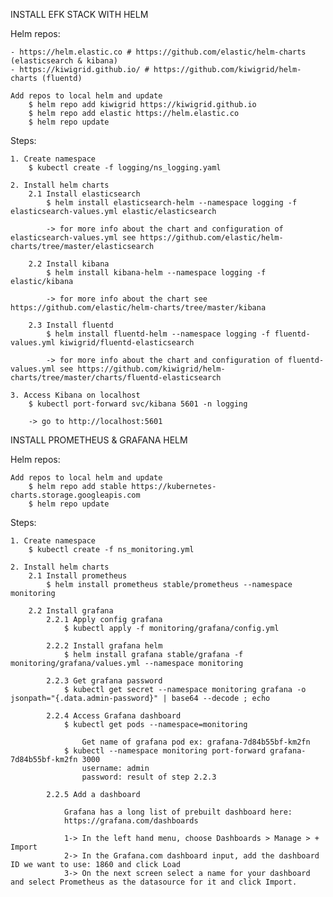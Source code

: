 INSTALL EFK STACK WITH HELM

Helm repos:

    - https://helm.elastic.co # https://github.com/elastic/helm-charts (elasticsearch & kibana)
    - https://kiwigrid.github.io/ # https://github.com/kiwigrid/helm-charts (fluentd)
    
    Add repos to local helm and update
        $ helm repo add kiwigrid https://kiwigrid.github.io
        $ helm repo add elastic https://helm.elastic.co
        $ helm repo update

Steps:

    1. Create namespace
        $ kubectl create -f logging/ns_logging.yaml

    2. Install helm charts
        2.1 Install elasticsearch
            $ helm install elasticsearch-helm --namespace logging -f elasticsearch-values.yml elastic/elasticsearch

            -> for more info about the chart and configuration of elasticsearch-values.yml see https://github.com/elastic/helm-charts/tree/master/elasticsearch

        2.2 Install kibana
            $ helm install kibana-helm --namespace logging -f elastic/kibana

            -> for more info about the chart see https://github.com/elastic/helm-charts/tree/master/kibana

        2.3 Install fluentd
            $ helm install fluentd-helm --namespace logging -f fluentd-values.yml kiwigrid/fluentd-elasticsearch

            -> for more info about the chart and configuration of fluentd-values.yml see https://github.com/kiwigrid/helm-charts/tree/master/charts/fluentd-elasticsearch

    3. Access Kibana on localhost
        $ kubectl port-forward svc/kibana 5601 -n logging
        
        -> go to http://localhost:5601


INSTALL PROMETHEUS & GRAFANA HELM

Helm repos:

    Add repos to local helm and update
        $ helm repo add stable https://kubernetes-charts.storage.googleapis.com
        $ helm repo update

Steps:

    1. Create namespace
        $ kubectl create -f ns_monitoring.yml

    2. Install helm charts
        2.1 Install prometheus
            $ helm install prometheus stable/prometheus --namespace monitoring
        
        2.2 Install grafana
            2.2.1 Apply config grafana
                $ kubectl apply -f monitoring/grafana/config.yml
            
            2.2.2 Install grafana helm
                $ helm install grafana stable/grafana -f monitoring/grafana/values.yml --namespace monitoring 

            2.2.3 Get grafana password
                $ kubectl get secret --namespace monitoring grafana -o jsonpath="{.data.admin-password}" | base64 --decode ; echo
        
            2.2.4 Access Grafana dashboard
                $ kubectl get pods --namespace=monitoring

                    Get name of grafana pod ex: grafana-7d84b55bf-km2fn  
                $ kubectl --namespace monitoring port-forward grafana-7d84b55bf-km2fn 3000
                    username: admin
                    password: result of step 2.2.3

            2.2.5 Add a dashboard
                
                Grafana has a long list of prebuilt dashboard here:
                https://grafana.com/dashboards
                
                1-> In the left hand menu, choose Dashboards > Manage > + Import
                2-> In the Grafana.com dashboard input, add the dashboard ID we want to use: 1860 and click Load
                3-> On the next screen select a name for your dashboard and select Prometheus as the datasource for it and click Import.
